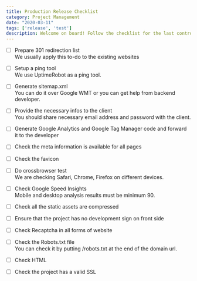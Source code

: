 ```yaml
---
title: Production Release Checklist
category: Project Management
date: "2020-03-11"
tags: ['release', 'test']
description: Welcome on board! Follow the checklist for the last controls before countdown to go live your project🚀
---
```


- [ ] Prepare 301 redirection list  
We usually apply this to-do to the existing websites  

- [ ] Setup a ping tool  
We use UptimeRobot as a ping tool.  

- [ ] Generate sitemap.xml  
You can do it over Google WMT or you can get help from backend developer.  

- [ ] Provide the necessary infos to the client  
You should share necessary email address and password with the client.  

- [ ] Generate Google Analytics and Google Tag Manager code and forward it to the developer  

- [ ] Check the meta information is available for all pages  

- [ ] Check the favicon

- [ ] Do crossbrowser test  
We are checking Safari, Chrome, Firefox on different devices.  

- [ ] Check Google Speed Insights  
Mobile and desktop analysis results must be minimum 90.  

- [ ] Check all the static assets are compressed   

- [ ] Ensure that the project has no development sign on front side     

- [ ] Check Recaptcha in all forms of website  

- [ ] Check the Robots.txt file  
You can check it by putting /robots.txt at the end of the domain url.  

- [ ] Check HTML<lang>  

- [ ] Check the project has a valid SSL  



